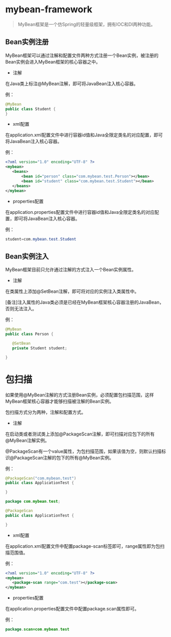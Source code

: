 # mybean-framework

> MyBean框架是一个仿Spring的轻量级框架，拥有IOC和DI两种功能。


## Bean实例注册

MyBean框架可以通过注解和配置文件两种方式注册一个Bean实例，被注册的Bean实例会进入MyBean框架的核心容器之中。

- 注解
 
 在Java类上标注@MyBean注解，即可将JavaBean注入核心容器。
 
  
 例：
 ```java
@MyBean
public class Student {
}
```
- xml配置
 
 在application.xml配置文件中进行容器id值和Java全限定类名的对应配置，即可将JavaBean注入核心容器。
 
 例：
 ```xml
<?xml version="1.0" encoding="UTF-8" ?>
<mybean>
    <beans>
        <bean id="person" class="com.mybean.test.Person"></bean>
        <bean id="student" class="com.mybean.test.Student"></bean>
    </beans>
</mybean>
```
- properties配置
 
 在application.properties配置文件中进行容器id值和Java全限定类名的对应配置，即可将JavaBean注入核心容器。
 
 例：
 ```java
student=com.mybean.test.Student
```


## Bean实例注入

MyBean框架目前只允许通过注解的方式注入一个Bean实例属性。

- 注解
 
 在类属性上添加@SetBean注解，即可将对应的实例注入类属性中。
 
 [备注]注入属性的Java类必须是已经在MyBean框架核心容器注册的JavaBean，否则无法注入。

 例：
 ```java
@MyBean
public class Person {

    @SetBean
    private Student student;

}
```

# 包扫描

如果使用@MyBean注解的方式注册Bean实例，必须配置包扫描范围，这样MyBean框架核心容器才能够扫描被注解的Bean实例。

包扫描方式分为两种，注解和配置方式。

- 注解

 在启动类或者测试类上添加@PackageScan注解，即可扫描对应包下的所有@MyBean注解实例。
 
 @PackageScan有一个value属性，为包扫描范围，如果该值为空，则默认扫描标识@PackageScan注解的包下的所有@MyBean实例。
 
 例：
 ```java
@PackageScan("com.mybean.test")
public class ApplicationTest {

}
```

 ```java
package com.mybean.test;

@PackageScan
public class ApplicationTest {

}
```
 - xml配置
 
  
 在application.xml配置文件中配置package-scan标签即可，range属性即为包扫描范围值。
 
 例：
 
 ```xml
<?xml version="1.0" encoding="UTF-8" ?>
<mybean>
    <package-scan range="com.test"></package-scan>
</mybean>
```
 
 - properties配置
 
 在application.properties配置文件中配置package.scan属性即可。
 
 例：
 
 ```java
package.scan=com.mybean.test
```